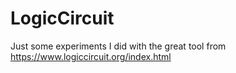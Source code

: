 # LogicCircuit

Just some experiments I did with the great tool from https://www.logiccircuit.org/index.html
